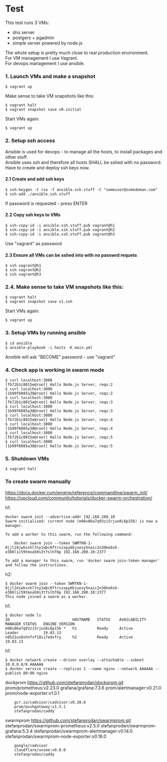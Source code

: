 # Test
This test runs 3 VMs:
 - dns server
 - postgers + pgadmin
 - simple server powered by node.js

The whole setup is pretty much close to real production environment.\
For VM management I use Vagrant.\
For devops management I use ansible.



### 1. Launch VMs and make a snapshot
```
$ vagrant up
```
Make sense to take VM snapshots like this:
```
$ vagrant halt
$ vagrant snapshot save v0.initial
```
Start VMs again:
```
$ vagrant up
```



### 2. Setup ssh access
Ansible is used for devops - to manage all the hosts, to install packages and other stuff.\
Ansible uses ssh and therefore all hosts SHALL be sshed with no password.\
Have to create and deploy ssh keys now.



#### 2.1 Create and add ssh keys
```
$ ssh-keygen -t rsa -f ansible.ssh.stuff -C "someuser@somedoman.com"
$ ssh-add ./ansible.ssh.stuff
```
If password is requested - press ENTER



#### 2.2 Copy ssh keys to VMs
```
$ ssh-copy-id -i ansible.ssh.stuff.pub vagrant@h1
$ ssh-copy-id -i ansible.ssh.stuff.pub vagrant@h2
$ ssh-copy-id -i ansible.ssh.stuff.pub vagrant@h3
```
Use "vagrant" as password



#### 2.3 Ensure all VMs can be sshed into with no passwrd requets
```
$ ssh vagrant@h1
$ ssh vagrant@h2
$ ssh vagrant@h3
```



### 2.4. Make sense to take VM snapshots like this:
```
$ vagrant halt
$ vagrant snapshot save v1.ssh
```
Start VMs again:
```
$ vagrant up
```



### 3. Setup VMs by running ansible
```
$ cd ansible
$ ansible-playbook -i hosts -K main.yml
```
Ansible will ask "BECOME" password - use "vagrant"



### 4. Check app is working in swarm mode
```
$ curl localhost:3000
[fb72b1c8015e@root] Hallo Node.js Server, reqs:2
$ curl localhost:3000
[1b99f6085a38@root] Hallo Node.js Server, reqs:2
$ curl localhost:3000
[fb72b1c8015e@root] Hallo Node.js Server, reqs:3
$ curl localhost:3000
[1b99f6085a38@root] Hallo Node.js Server, reqs:3
$ curl localhost:3000
[fb72b1c8015e@root] Hallo Node.js Server, reqs:4
$ curl localhost:3000
[1b99f6085a38@root] Hallo Node.js Server, reqs:4
$ curl localhost:3000
[fb72b1c8015e@root] Hallo Node.js Server, reqs:5
$ curl localhost:3000
[1b99f6085a38@root] Hallo Node.js Server, reqs:5
```



### 5. Shutdown VMs
```
$ vagrant halt
```


### To create swarm manually 

https://docs.docker.com/engine/reference/commandline/swarm_init/
https://upcloud.com/community/tutorials/docker-swarm-orchestration/



h1:
```
docker swarm init --advertise-addr 192.168.200.10
Swarm initialized: current node (m98v86a7q93zi5rjun8i6p15b) is now a manager.

To add a worker to this swarm, run the following command:

    docker swarm join --token SWMTKN-1-0jjl24jwksshl7ny1wbc0ftrszxpy6bjuosy5naic2n30ke6sk-e308lic59tmoa50s3tfslhf6p 192.168.200.10:2377

To add a manager to this swarm, run 'docker swarm join-token manager' and follow the instructions.
```



h2:
```
$ docker swarm join --token SWMTKN-1-0jjl24jwksshl7ny1wbc0ftrszxpy6bjuosy5naic2n30ke6sk-e308lic59tmoa50s3tfslhf6p 192.168.200.10:2377
This node joined a swarm as a worker.
```



h1:
```
$ docker node ls
ID                            HOSTNAME   STATUS    AVAILABILITY   MANAGER STATUS   ENGINE VERSION
m98v86a7q93zi5rjun8i6p15b *   h1         Ready     Active         Leader           19.03.13
n0521us8vhnfvf18ii7edvfry     h2         Ready     Active                          19.03.13
```



h1:
```
$ docker network create --driver overlay --attachable --subnet 10.0.0.0/8 AAAAAA
$ docker service create --replicas 1 --name nginx --network AAAAAA --publish 80:80 nginx
```


dockprom
    https://github.com/stefanprodan/dockprom.git 
        prom/prometheus:v2.23.0
        grafana/grafana:7.3.6
        prom/alertmanager:v0.21.0
        prom/node-exporter:v1.0.1

        gcr.io/cadvisor/cadvisor:v0.38.6
        prom/pushgateway:v1.3.1
        stefanprodan/caddy

swarmprom
    https://github.com/stefanprodan/swarmprom.git 
        stefanprodan/swarmprom-prometheus:v2.5.0
        stefanprodan/swarmprom-grafana:5.3.4
        stefanprodan/swarmprom-alertmanager:v0.14.0
        stefanprodan/swarmprom-node-exporter:v0.16.0

        google/cadvisor
        cloudflare/unsee:v0.8.0
        stefanprodan/caddy

